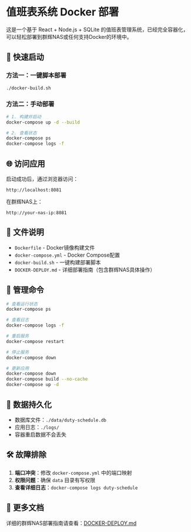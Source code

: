 # 值班表系统 Docker 部署

这是一个基于 React + Node.js + SQLite 的值班表管理系统，已经完全容器化，可以轻松部署到群辉NAS或任何支持Docker的环境中。

## 🚀 快速启动

### 方法一：一键脚本部署
```bash
./docker-build.sh
```

### 方法二：手动部署
```bash
# 1. 构建并启动
docker-compose up -d --build

# 2. 查看状态
docker-compose ps
docker-compose logs -f
```

## 🌐 访问应用

启动成功后，通过浏览器访问：
```
http://localhost:8081
```

在群辉NAS上：
```
http://your-nas-ip:8081
```

## 📁 文件说明

- `Dockerfile` - Docker镜像构建文件
- `docker-compose.yml` - Docker Compose配置
- `docker-build.sh` - 一键构建部署脚本
- `DOCKER-DEPLOY.md` - 详细部署指南（包含群辉NAS具体操作）

## 🔧 管理命令

```bash
# 查看运行状态
docker-compose ps

# 查看日志
docker-compose logs -f

# 重启服务
docker-compose restart

# 停止服务
docker-compose down

# 更新应用
docker-compose down
docker-compose build --no-cache
docker-compose up -d
```

## 💾 数据持久化

- 数据库文件：`./data/duty-schedule.db`
- 应用日志：`./logs/`
- 容器重启数据不会丢失

## 🛠️ 故障排除

1. **端口冲突**：修改 `docker-compose.yml` 中的端口映射
2. **权限问题**：确保 `data` 目录有写权限
3. **查看详细日志**：`docker-compose logs duty-schedule`

## 📖 更多文档

详细的群辉NAS部署指南请查看：[DOCKER-DEPLOY.md](./DOCKER-DEPLOY.md) 